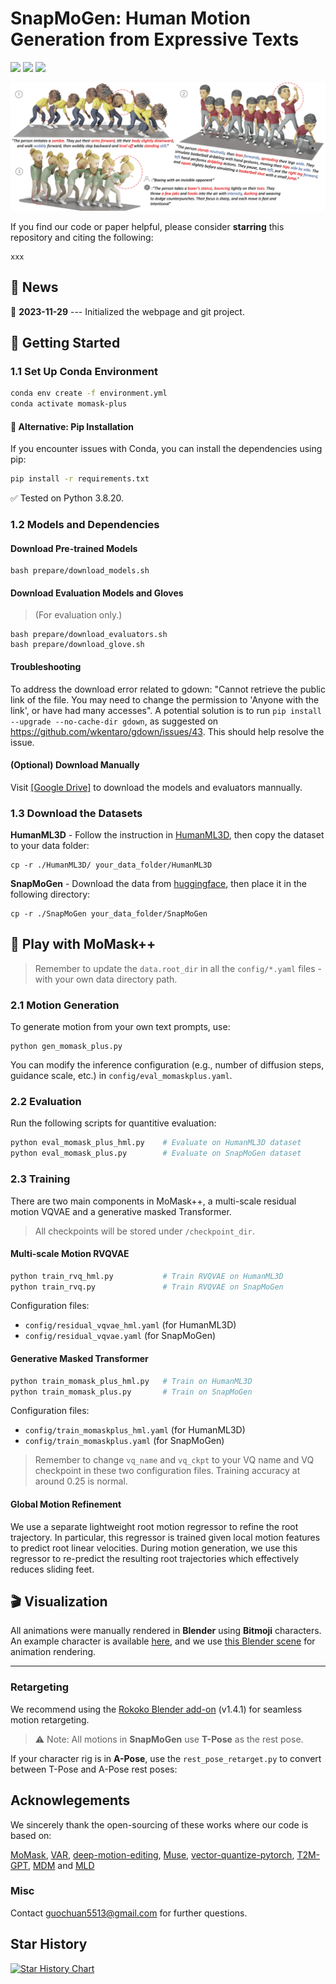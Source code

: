 # SnapMoGen: Human Motion Generation from Expressive Texts

<p align="left">
  <a href=''>
    <img src='https://img.shields.io/badge/Arxiv-Pdf-A42C25?style=flat&logo=arXiv&logoColor=white'></a>
  <a href='https://snap-research.github.io/SnapMoGen/'>
    <img src='https://img.shields.io/badge/Project-Page-green?style=flat&logo=Google%20chrome&logoColor=white'></a>
  <a href='https://huggingface.co/datasets/Ericguo5513/SnapMoGen'> 
    <img src='https://img.shields.io/badge/Dataset-SnapMoGen-blue'></a>
</p>

![teaser_image](./static/images/result.png)

If you find our code or paper helpful, please consider **starring** this repository and citing the following:

```
xxx
```

## :postbox: News

📢 **2023-11-29** --- Initialized the webpage and git project.

## :round_pushpin: Getting Started

  
### 1.1 Set Up Conda Environment
  
```sh
conda env create -f environment.yml
conda activate momask-plus
```

#### 🔁 Alternative: Pip Installation
If you encounter issues with Conda, you can install the dependencies using pip:

```sh
pip install -r requirements.txt
```

✅ Tested on Python 3.8.20.

### 1.2 Models and Dependencies

#### Download Pre-trained Models
```
bash prepare/download_models.sh
```

#### Download Evaluation Models and Gloves
> (For evaluation only.)
```
bash prepare/download_evaluators.sh
bash prepare/download_glove.sh
```

#### Troubleshooting
To address the download error related to gdown: "Cannot retrieve the public link of the file. You may need to change the permission to 'Anyone with the link', or have had many accesses". A potential solution is to run `pip install --upgrade --no-cache-dir gdown`, as suggested on https://github.com/wkentaro/gdown/issues/43. This should help resolve the issue.

#### (Optional) Download Manually
Visit [[Google Drive]](https://drive.google.com/drive/folders/1qW_VVDbFy9E05U2E_N95zi-tDWrF77zw?usp=drive_link) to download the models and evaluators mannually.

### 1.3 Download the Datasets

**HumanML3D** - Follow the instruction in [HumanML3D](https://github.com/EricGuo5513/HumanML3D.git), then copy the dataset to your data folder:

```
cp -r ./HumanML3D/ your_data_folder/HumanML3D
```

**SnapMoGen** - Download the data from [huggingface](https://huggingface.co/datasets/Ericguo5513/SnapMoGen), then place it in the following directory:

```
cp -r ./SnapMoGen your_data_folder/SnapMoGen
```

## :rocket: Play with MoMask++

> Remember to update the ``data.root_dir`` in all the ``config/*.yaml`` files -  with your own data directory path.

### 2.1 Motion Generation 

To generate motion from your own text prompts, use:

```
python gen_momask_plus.py
```
You can modify the inference configuration (e.g., number of diffusion steps, guidance scale, etc.) in ``config/eval_momaskplus.yaml``.

### 2.2 Evaluation

Run the following scripts for quantitive evaluation:

```sh
python eval_momask_plus_hml.py    # Evaluate on HumanML3D dataset
python eval_momask_plus.py        # Evaluate on SnapMoGen dataset
```

### 2.3 Training

There are two main components in MoMask++, a multi-scale residual motion VQVAE and a generative masked Transformer.

> All checkpoints will be stored under ``/checkpoint_dir``.

#### Multi-scale Motion RVQVAE

```sh
python train_rvq_hml.py           # Train RVQVAE on HumanML3D
python train_rvq.py               # Train RVQVAE on SnapMoGen
```

Configuration files:
* ``config/residual_vqvae_hml.yaml`` (for HumanML3D)
* ``config/residual_vqvae.yaml`` (for SnapMoGen)

#### Generative Masked Transformer


```sh
python train_momask_plus_hml.py   # Train on HumanML3D
python train_momask_plus.py       # Train on SnapMoGen
```

Configuration files:
* ``config/train_momaskplus_hml.yaml`` (for HumanML3D)
* ``config/train_momaskplus.yaml`` (for SnapMoGen)
  
> Remember to change ``vq_name`` and ``vq_ckpt`` to your VQ name and VQ checkpoint in these two configuration files.
> Training accuracy at around 0.25 is normal.

  
#### Global Motion Refinement

We use a separate lightweight root motion regressor to refine the root trajectory. In particular, this regressor is trained given local motion features to predict root linear velocities. During motion generation, we use this regressor to re-predict the resulting root trajectories which effectively reduces sliding feet.

## :clapper: Visualization

All animations were manually rendered in **Blender** using **Bitmoji** characters.  
An example character is available [here](xxx), and we use [this Blender scene](xxxx) for animation rendering.

---

### Retargeting

We recommend using the [Rokoko Blender add-on](https://www.rokoko.com/integrations/blender) (v1.4.1) for seamless motion retargeting.

> ⚠️ Note: All motions in **SnapMoGen** use **T-Pose** as the rest pose.

If your character rig is in **A-Pose**, use the ``rest_pose_retarget.py`` to convert between T-Pose and A-Pose rest poses:


## Acknowlegements

We sincerely thank the open-sourcing of these works where our code is based on: 

[MoMask](https://github.com/EricGuo5513/momask-codes), [VAR](https://github.com/FoundationVision/VAR), [deep-motion-editing](https://github.com/DeepMotionEditing/deep-motion-editing), [Muse](https://github.com/lucidrains/muse-maskgit-pytorch), [vector-quantize-pytorch](https://github.com/lucidrains/vector-quantize-pytorch), [T2M-GPT](https://github.com/Mael-zys/T2M-GPT), [MDM](https://github.com/GuyTevet/motion-diffusion-model/tree/main) and [MLD](https://github.com/ChenFengYe/motion-latent-diffusion/tree/main)

### Misc
Contact guochuan5513@gmail.com for further questions.

## Star History

[![Star History Chart](https://api.star-history.com/svg?repos=snap-research/SnapMoGen&type=Date)](https://www.star-history.com/#snap-research/SnapMoGen&Date)
